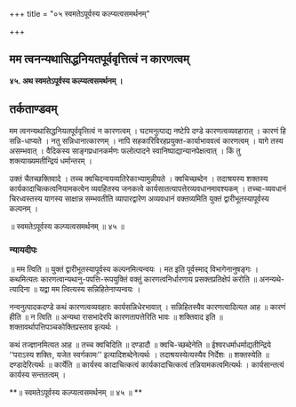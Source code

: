 +++
title = "०५ स्वमतेऽपूर्वस्य कल्प्यत्वसमर्थनम्"

+++


## मम त्वनन्यथासिद्धनियतपूर्ववृत्तित्वं न कारणत्वम्

**४५. अथ स्वमतेऽपूर्वस्य कल्प्यत्वसमर्थनम् ।**

## **तर्कताण्डवम्**

मम त्वनन्यथासिद्धनियतपूर्ववृत्तित्वं न कारणत्वम् । घटमनुत्पाद्य नष्टेपि दण्डे कारणत्वव्यवहारात् । कारणं हि सन्नि-धाप्यते । नतु सन्निधानात्कारणम् । नापि सहकारिविरहप्रयुक्त-कार्याभाववत्वं कारणत्वम् । यागे तस्य असम्भवात् । वैदिकस्य साङ्गप्रधानकर्मणः फलोत्पादने स्वानिष्पाद्यान्यानपेक्षत्वात् । किं तु शक्त्याख्यमतीन्द्रियं धर्मान्तरम् ।

उक्तं चैतच्छक्तिवादे । तच्च क्वचिदन्वयव्यतिरेकाभ्यामुन्नीयते । क्वचिच्छब्देन । तदाश्रयस्य शक्तस्य कार्यकादाचित्कत्वनियामकत्वेन व्यवहितस्य जनकत्वे कार्यसातत्यापत्तेरव्यवधानमावश्यकम् । तच्चा-व्यवधानं चिरध्वस्तस्य यागस्य साक्षान्न सम्भवतीति व्यापारद्वारेण अव्यवधानं वक्तव्यमिति युक्तं द्वारीभूतस्यापूर्वस्य कल्पनम् ।

॥ स्वमतेऽपूर्वस्य कल्प्यत्वसमर्थनम् ॥ ४५ ॥

### **न्यायदीपः**

॥ मम त्विति ॥ युक्तं द्वारीभूतस्यापूर्वस्य कल्पनमित्यन्वयः । मत इति पूर्वस्माद् विभागेनानुषङ्गः । कथमित्यतः कारणत्वान्यथानु-पपत्ति-रूपयुक्तिं वक्तुं कारणत्वनिर्धारणाय प्रसक्तप्रतिक्षेपं करोति ॥ अनन्यथे-त्यादिना ॥ यद्वा मम त्वित्यस्य सन्निहितेनाप्यन्वयः ।

नन्वनुत्पादकदण्डे कथं कारणत्वव्यवहारः कार्यसन्निधेरभावात् । सन्निहितस्यैव कारणत्वादित्यत आह ॥ कारणं हीति ॥ न त्विति ॥ अन्यथा रासभादेरपि कारणतापत्तेरिति भावः ॥ शक्तिवाद इति ॥ शक्तावर्थापत्तिपञ्चकोक्तिप्रस्ताव इत्यर्थः ।

कथं तज्ज्ञानमित्यत आह ॥ तच्च क्वचिदिति ॥ दण्डादौ ॥ क्वचि-च्छब्देनेति ॥ ईश्वरधर्माधर्माद्यतीन्द्रिये ‘‘पराऽस्य शक्तिः, यजेत स्वर्गकामः’’ इत्यादिशब्देनेत्यर्थः । तदाश्रयस्येत्यस्यैव निर्देशः ॥ शक्तस्येति ॥ दण्डादेरित्यर्थः ॥ कार्येति ॥ कार्यस्य कादाचित्कत्वं कार्यकादाचित्कत्वं तन्नियामकत्वमित्यर्थः । कार्यसान्तत्यं कार्यस्य सन्ततत्वम् ।

**॥ स्वमतेऽपूर्वस्य कल्प्यत्वसमर्थनम् ॥ ४५ ॥ **


